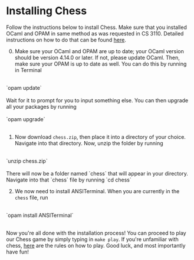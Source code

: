 # Installing Chess

Follow the instructions below to install Chess. Make sure that you installed OCaml and OPAM in same method as was requested in CS 3110. Detailed instructions on how to do that can be found [here](https://cs3110.github.io/textbook/chapters/preface/install.html#). 

0. Make sure your OCaml and OPAM are up to date; your OCaml version should be version 4.14.0 or later. If not, please update OCaml. Then, make sure your OPAM is up to date as well. You can do this by running in Terminal<br>
<br>
`opam update` <br>
<br>
Wait for it to prompt for you to input something else. You can then upgrade all your packages by running<br>
<br>
`opam upgrade`<br>
<br>

1. Now download `chess.zip`, then place it into a directory of your choice. Navigate into that directory. Now, unzip the folder by running<br>
<br>
`unzip chess.zip`<br>
<br>
There will now be a folder named `chess` that will appear in your directory. Navigate into that `chess` file by running `cd chess`

 2. We now need to install ANSITerminal. When you are currently in the `chess` file, run<br>
<br>
`opam install ANSITerminal`<br>
<br>

Now you're all done with the installation process! You can proceed to play our Chess game by simply typing in `make play`. If you're unfamiliar with chess, [here](https://www.chess.com/learn-how-to-play-chess) are the rules on how to play. Good luck, and most importantly have fun!